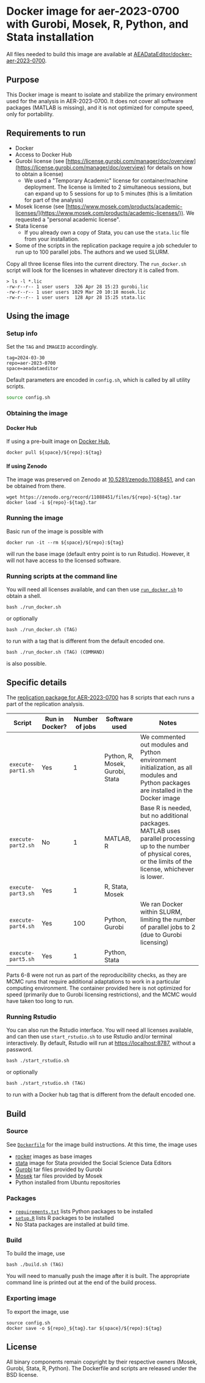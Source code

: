 # Docker image for aer-2023-0700 with Gurobi, Mosek, R, Python, and Stata installation

All files needed to build this image are available at [AEADataEditor/docker-aer-2023-0700](https://github.com/AEADataEditor/docker-aer-2023-0700).

## Purpose

This Docker image is meant to isolate and stabilize the primary environment used for the analysis in AER-2023-0700. It does not cover all software packages (MATLAB is missing), and it is not optimized for compute speed, only for portability.

## Requirements to run

- Docker
- Access to Docker Hub
- Gurobi license (see [https://license.gurobi.com/manager/doc/overview](https://license.gurobi.com/manager/doc/overview) for details on how to obtain a license)
  - We used a "Temporary Academic" license for container/machine deployment. The license is limited to 2 simultaneous sessions, but can expand up to 5 sessions for up to 5 minutes (this is a limitation for part of the analysis)
- Mosek license (see [https://www.mosek.com/products/academic-licenses/](https://www.mosek.com/products/academic-licenses/)). We requested a "personal academic license". 
- Stata license
  - If you already own a copy of Stata, you can use the `stata.lic` file from your installation.
- Some of the scripts in the replication package require a job scheduler to run up to 100 parallel jobs. The authors and we used SLURM. 

Copy all three license files into the current directory. The `run_docker.sh` script will look for the licenses in whatever directory it is called from.

```
> ls -l *.lic
-rw-r--r-- 1 user users  326 Apr 28 15:23 gurobi.lic
-rw-r--r-- 1 user users 1029 Mar 20 10:18 mosek.lic
-rw-r--r-- 1 user users  128 Apr 28 15:25 stata.lic
```


## Using the image

### Setup info

Set the `TAG` and `IMAGEID` accordingly.

```
tag=2024-03-30
repo=aer-2023-0700
space=aeadataeditor
```

Default parameters are encoded in `config.sh`, which is called by all utility scripts.

```bash
source config.sh
```

### Obtaining the image

#### Docker Hub

If using a pre-built image on [Docker Hub](https://hub.docker.com/repository/docker/aeadataeditor/), 

```
docker pull ${space}/${repo}:${tag}
```

#### If using Zenodo 

The image was preserved on Zenodo at [10.5281/zenodo.11088451](https://doi.org/10.5281/zenodo.11088451), and can be obtained from there. 

```
wget https://zenodo.org/record/11088451/files/${repo}-${tag}.tar
docker load -i ${repo}-${tag}.tar
```


### Running the image 

Basic run of the image is possible with

```
docker run -it --rm ${space}/${repo}:${tag}
```

will run the base image (default entry point is to run Rstudio). However, it will not have access to the licensed software.


### Running scripts at the command line

You will need all licenses available, and can then use [`run_docker.sh`](run_docker.sh) to obtain a shell. 

```
bash ./run_docker.sh
```

or optionally

```
bash ./run_docker.sh (TAG)
```

to run with a tag that is different from the default encoded one.


```
bash ./run_docker.sh (TAG) (COMMAND)
```

is also possible.

## Specific details

The [replication package for AER-2023-0700](https://doi.org/10.3886/E198284V1) has 8 scripts that each runs a part of the replication analysis.

| Script | Run in Docker? | Number of jobs | Software used | Notes |
| --- | --- | --- | --- | --- |
| `execute-part1.sh` | Yes | 1 | Python, R, Mosek, Gurobi, Stata | We commented out modules and Python environment initialization, as all modules and Python packages are installed in the Docker image |
| `execute-part2.sh` | No | 1 | MATLAB, R | Base R is needed, but no additional packages. MATLAB uses parallel processing up to the number of physical cores, or the limits of the license, whichever is lower. |
| `execute-part3.sh` | Yes | 1 | R, Stata, Mosek |  |
| `execute-part4.sh` | Yes | 100 | Python, Gurobi | We ran Docker within SLURM, limiting the number of parallel jobs to 2 (due to Gurobi licensing) |
| `execute-part5.sh` | Yes | 1 | Python, Stata |  |

Parts 6-8 were not run as part of the reproducibility checks, as they are MCMC runs that require additional adaptations to work in a particular computing environment. The container provided here is not optimized for speed (primarily due to Gurobi licensing restrictions), and the MCMC would have taken too long to run.



### Running Rstudio

You can also run the Rstudio interface. You will need all licenses available, and can then use `start_rstudio.sh` to use Rstudio and/or terminal interactively. By default, Rstudio will run at [https://localhost:8787](https://localhost:8787), without a password.

```
bash ./start_rstudio.sh
```

or optionally

```
bash ./start_rstudio.sh (TAG)
```

to run with a Docker hub tag that is different from the default encoded one.

## Build

### Source

See [`Dockerfile`](Dockerfile) for the image build instructions. At this time, the image uses

- [rocker](https://hub.docker.com/r/rocker/) images as base images
- [stata](https://hub.docker.com/r/dataeditors/) image for Stata provided the Social Science Data Editors
- [Gurobi](https://packages.gurobi.com/) tar files provided by Gurobi
- [Mosek](https://www.mosek.com/) tar files provided by Mosek
- Python installed from Ubuntu repositories

### Packages

- [`requirements.txt`](requirements.txt) lists Python packages to be installed
- [`setup.R`](setup.R) lists R packages to be installed
- No Stata packages are installed at build time.

### Build

To build the image, use

```
bash ./build.sh (TAG)
```

You will need to manually push the image after it is built. The appropriate command line is printed out at the end of the build process.

### Exporting image

To export the image, use

```
source config.sh
docker save -o ${repo}_${tag}.tar ${space}/${repo}:${tag}
```

## License

All binary components remain copyright by their respective owners (Mosek, Gurobi, Stata, R, Python). The Dockerfile and scripts are released under the BSD license.


